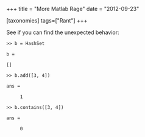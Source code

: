 +++
title = "More Matlab Rage"
date = "2012-09-23"

[taxonomies]
tags=["Rant"]
+++

See if you can find the unexpected behavior:

```
>> b = HashSet

b =

[]

>> b.add([3, 4])

ans =

     1

>> b.contains([3, 4])

ans =

     0
```
